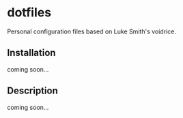 # dotfiles

Personal configuration files based on Luke Smith's voidrice.

## Installation

coming soon...

## Description

coming soon...
